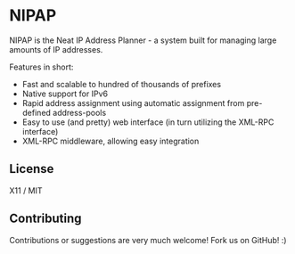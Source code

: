 NIPAP
=====
NIPAP is the Neat IP Address Planner - a system built for managing large amounts of IP addresses.

Features in short:
 * Fast and scalable to hundred of thousands of prefixes
 * Native support for IPv6
 * Rapid address assignment using automatic assignment from pre-defined address-pools
 * Easy to use (and pretty) web interface (in turn utilizing the XML-RPC interface)
 * XML-RPC middleware, allowing easy integration

License
-------
X11 / MIT

Contributing
------------
Contributions or suggestions are very much welcome! Fork us on GitHub! :)


